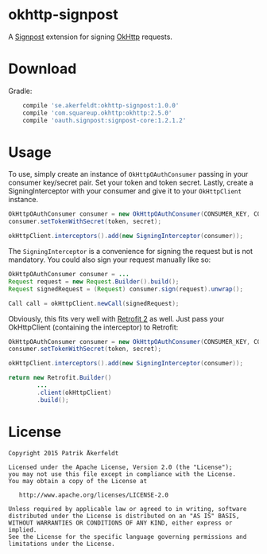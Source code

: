 okhttp-signpost
========

A [Signpost][1] extension for signing [OkHttp][2] requests.

Download
=======
Gradle:
```gradle
    compile 'se.akerfeldt:okhttp-signpost:1.0.0'
    compile 'com.squareup.okhttp:okhttp:2.5.0'
    compile 'oauth.signpost:signpost-core:1.2.1.2'
```
Usage
=======

To use, simply create an instance of `OkHttpOAuthConsumer` passing in your consumer key/secret pair.
Set your token and token secret. Lastly, create a SigningInterceptor with your consumer and give it to your
`OkHttpClient` instance.

```java
OkHttpOAuthConsumer consumer = new OkHttpOAuthConsumer(CONSUMER_KEY, CONSUMER_SECRET);
consumer.setTokenWithSecret(token, secret);

okHttpClient.interceptors().add(new SigningInterceptor(consumer));
```

The `SigningInterceptor` is a convenience for signing the request but is not mandatory. You could also sign your request
manually like so:

```java
OkHttpOAuthConsumer consumer = ...
Request request = new Request.Builder().build();
Request signedRequest = (Request) consumer.sign(request).unwrap();

Call call = okHttpClient.newCall(signedRequest);
```

Obviously, this fits very well with [Retrofit 2][3] as well. Just pass your OkHttpClient (containing the interceptor) to
Retrofit:
```java
OkHttpOAuthConsumer consumer = new OkHttpOAuthConsumer(CONSUMER_KEY, CONSUMER_SECRET);
consumer.setTokenWithSecret(token, secret);

okHttpClient.interceptors().add(new SigningInterceptor(consumer));

return new Retrofit.Builder()
        ...
        .client(okHttpClient)
        .build();

```

License
=======

    Copyright 2015 Patrik Åkerfeldt

    Licensed under the Apache License, Version 2.0 (the "License");
    you may not use this file except in compliance with the License.
    You may obtain a copy of the License at

       http://www.apache.org/licenses/LICENSE-2.0

    Unless required by applicable law or agreed to in writing, software
    distributed under the License is distributed on an "AS IS" BASIS,
    WITHOUT WARRANTIES OR CONDITIONS OF ANY KIND, either express or implied.
    See the License for the specific language governing permissions and
    limitations under the License.


 [1]: https://github.com/mttkay/signpost
 [2]: https://github.com/square/okhttp
 [3]: https://github.com/square/retrofit